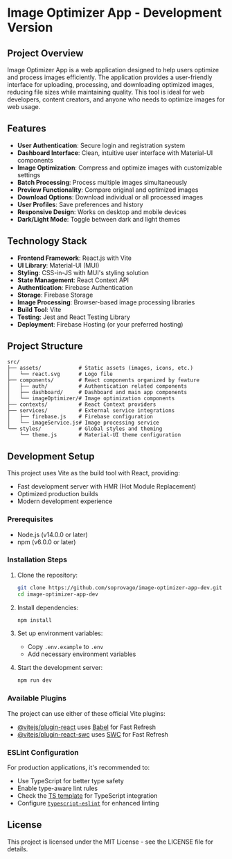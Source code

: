 # Image Optimizer App - Development Version

## Project Overview

Image Optimizer App is a web application designed to help users optimize and process images efficiently. The application provides a user-friendly interface for uploading, processing, and downloading optimized images, reducing file sizes while maintaining quality. This tool is ideal for web developers, content creators, and anyone who needs to optimize images for web usage.

## Features

- **User Authentication**: Secure login and registration system
- **Dashboard Interface**: Clean, intuitive user interface with Material-UI components
- **Image Optimization**: Compress and optimize images with customizable settings
- **Batch Processing**: Process multiple images simultaneously
- **Preview Functionality**: Compare original and optimized images
- **Download Options**: Download individual or all processed images
- **User Profiles**: Save preferences and history
- **Responsive Design**: Works on desktop and mobile devices
- **Dark/Light Mode**: Toggle between dark and light themes

## Technology Stack

- **Frontend Framework**: React.js with Vite
- **UI Library**: Material-UI (MUI)
- **Styling**: CSS-in-JS with MUI's styling solution
- **State Management**: React Context API
- **Authentication**: Firebase Authentication
- **Storage**: Firebase Storage
- **Image Processing**: Browser-based image processing libraries
- **Build Tool**: Vite
- **Testing**: Jest and React Testing Library
- **Deployment**: Firebase Hosting (or your preferred hosting)

## Project Structure

```
src/
├── assets/            # Static assets (images, icons, etc.)
│   └── react.svg      # Logo file
├── components/        # React components organized by feature
│   ├── auth/          # Authentication related components
│   ├── dashboard/     # Dashboard and main app components
│   └── imageOptimizer/# Image optimization components
├── contexts/          # React Context providers
├── services/          # External service integrations
│   ├── firebase.js    # Firebase configuration
│   └── imageService.js# Image processing service
└── styles/            # Global styles and theming
    └── theme.js       # Material-UI theme configuration
```

## Development Setup

This project uses Vite as the build tool with React, providing:
- Fast development server with HMR (Hot Module Replacement)
- Optimized production builds
- Modern development experience

### Prerequisites
- Node.js (v14.0.0 or later)
- npm (v6.0.0 or later)

### Installation Steps
1. Clone the repository:
   ```bash
   git clone https://github.com/soprovago/image-optimizer-app-dev.git
   cd image-optimizer-app-dev
   ```

2. Install dependencies:
   ```bash
   npm install
   ```

3. Set up environment variables:
   - Copy `.env.example` to `.env`
   - Add necessary environment variables

4. Start the development server:
   ```bash
   npm run dev
   ```

### Available Plugins

The project can use either of these official Vite plugins:

- [@vitejs/plugin-react](https://github.com/vitejs/vite-plugin-react/blob/main/packages/plugin-react/README.md) uses [Babel](https://babeljs.io/) for Fast Refresh
- [@vitejs/plugin-react-swc](https://github.com/vitejs/vite-plugin-react-swc) uses [SWC](https://swc.rs/) for Fast Refresh

### ESLint Configuration

For production applications, it's recommended to:
- Use TypeScript for better type safety
- Enable type-aware lint rules
- Check the [TS template](https://github.com/vitejs/vite/tree/main/packages/create-vite/template-react-ts) for TypeScript integration
- Configure [`typescript-eslint`](https://typescript-eslint.io) for enhanced linting

## License
This project is licensed under the MIT License - see the LICENSE file for details.
